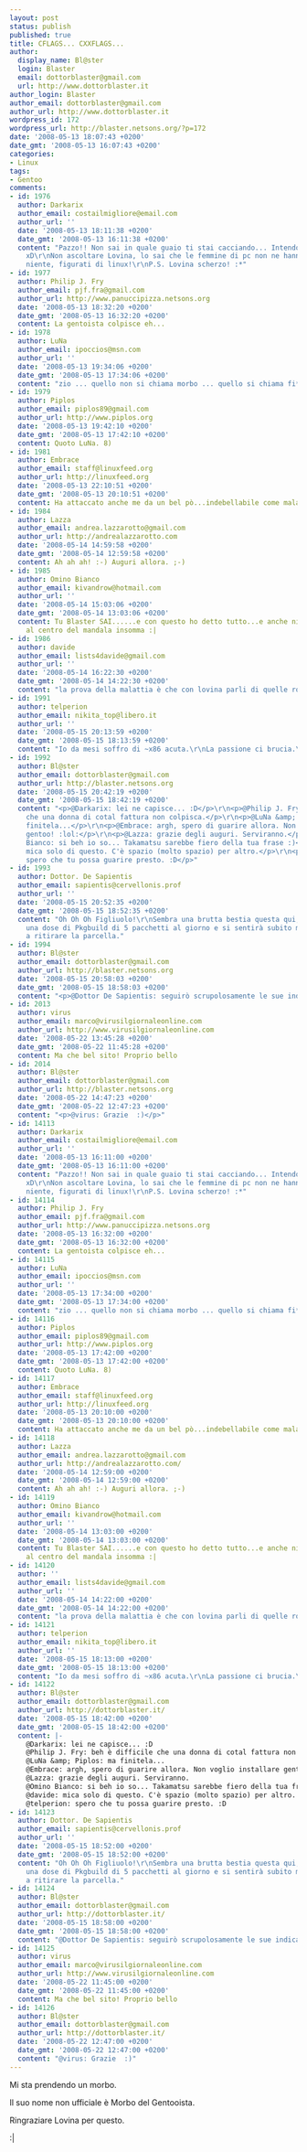 ```yaml
---
layout: post
status: publish
published: true
title: CFLAGS... CXXFLAGS...
author:
  display_name: Bl@ster
  login: Blaster
  email: dottorblaster@gmail.com
  url: http://www.dottorblaster.it
author_login: Blaster
author_email: dottorblaster@gmail.com
author_url: http://www.dottorblaster.it
wordpress_id: 172
wordpress_url: http://blaster.netsons.org/?p=172
date: '2008-05-13 18:07:43 +0200'
date_gmt: '2008-05-13 16:07:43 +0200'
categories:
- Linux
tags:
- Gentoo
comments:
- id: 1976
  author: Darkarix
  author_email: costailmigliore@email.com
  author_url: ''
  date: '2008-05-13 18:11:38 +0200'
  date_gmt: '2008-05-13 16:11:38 +0200'
  content: "Pazzo!! Non sai in quale guaio ti stai cacciando... Intendo con Gentoo
    xD\r\nNon ascoltare Lovina, lo sai che le femmine di pc non ne hanno mai capito
    niente, figurati di linux!\r\nP.S. Lovina scherzo! :*"
- id: 1977
  author: Philip J. Fry
  author_email: pjf.fra@gmail.com
  author_url: http://www.panuccipizza.netsons.org
  date: '2008-05-13 18:32:20 +0200'
  date_gmt: '2008-05-13 16:32:20 +0200'
  content: La gentoista colpisce eh...
- id: 1978
  author: LuNa
  author_email: ipoccios@msn.com
  author_url: ''
  date: '2008-05-13 19:34:06 +0200'
  date_gmt: '2008-05-13 17:34:06 +0200'
  content: "zio ... quello non si chiama morbo ... quello si chiama fi*a\r\n "
- id: 1979
  author: Piplos
  author_email: piplos89@gmail.com
  author_url: http://www.piplos.org
  date: '2008-05-13 19:42:10 +0200'
  date_gmt: '2008-05-13 17:42:10 +0200'
  content: Quoto LuNa. 8)
- id: 1981
  author: Embrace
  author_email: staff@linuxfeed.org
  author_url: http://linuxfeed.org
  date: '2008-05-13 22:10:51 +0200'
  date_gmt: '2008-05-13 20:10:51 +0200'
  content: Ha attaccato anche me da un bel pò...indebellabile come malattia!
- id: 1984
  author: Lazza
  author_email: andrea.lazzarotto@gmail.com
  author_url: http://andrealazzarotto.com
  date: '2008-05-14 14:59:58 +0200'
  date_gmt: '2008-05-14 12:59:58 +0200'
  content: Ah ah ah! :-) Auguri allora. ;-)
- id: 1985
  author: Omino Bianco
  author_email: kivandrow@hotmail.com
  author_url: ''
  date: '2008-05-14 15:03:06 +0200'
  date_gmt: '2008-05-14 13:03:06 +0200'
  content: Tu Blaster SAI......e con questo ho detto tutto...e anche niente....sono
    al centro del mandala insomma :|
- id: 1986
  author: davide
  author_email: lists4davide@gmail.com
  author_url: ''
  date: '2008-05-14 16:22:30 +0200'
  date_gmt: '2008-05-14 14:22:30 +0200'
  content: "la prova della malattia è che con lovina parli di quelle robe li!\r\n "
- id: 1991
  author: telperion
  author_email: nikita_top@libero.it
  author_url: ''
  date: '2008-05-15 20:13:59 +0200'
  date_gmt: '2008-05-15 18:13:59 +0200'
  content: "Io da mesi soffro di ~x86 acuta.\r\nLa passione ci brucia.\r\n \r\n "
- id: 1992
  author: Bl@ster
  author_email: dottorblaster@gmail.com
  author_url: http://blaster.netsons.org
  date: '2008-05-15 20:42:19 +0200'
  date_gmt: '2008-05-15 18:42:19 +0200'
  content: "<p>@Darkarix: lei ne capisce... :D</p>\r\n<p>@Philip J. Fry: beh è difficile
    che una donna di cotal fattura non colpisca.</p>\r\n<p>@LuNa &amp; Piplos: ma
    finitela...</p>\r\n<p>@Embrace: argh, spero di guarire allora. Non voglio installare
    gentoo! :lol:</p>\r\n<p>@Lazza: grazie degli auguri. Serviranno.</p>\r\n<p>@Omino
    Bianco: si beh io so... Takamatsu sarebbe fiero della tua frase :)</p>\r\n<p>@davide:
    mica solo di questo. C'è spazio (molto spazio) per altro.</p>\r\n<p>@telperion:
    spero che tu possa guarire presto. :D</p>"
- id: 1993
  author: Dottor. De Sapientis
  author_email: sapientis@cervellonis.prof
  author_url: ''
  date: '2008-05-15 20:52:35 +0200'
  date_gmt: '2008-05-15 18:52:35 +0200'
  content: "Oh Oh Oh Figliuolo!\r\nSembra una brutta bestia questa qui, ma le prescrivo
    una dose di Pkgbuild di 5 pacchetti al giorno e si sentirà subito meglio.\r\nRitornerò
    a ritirare la parcella."
- id: 1994
  author: Bl@ster
  author_email: dottorblaster@gmail.com
  author_url: http://blaster.netsons.org
  date: '2008-05-15 20:58:03 +0200'
  date_gmt: '2008-05-15 18:58:03 +0200'
  content: "<p>@Dottor De Sapientis: seguirò scrupolosamente le sue indicazioni, grazie.</p>"
- id: 2013
  author: virus
  author_email: marco@virusilgiornaleonline.com
  author_url: http://www.virusilgiornaleonline.com
  date: '2008-05-22 13:45:28 +0200'
  date_gmt: '2008-05-22 11:45:28 +0200'
  content: Ma che bel sito! Proprio bello
- id: 2014
  author: Bl@ster
  author_email: dottorblaster@gmail.com
  author_url: http://blaster.netsons.org
  date: '2008-05-22 14:47:23 +0200'
  date_gmt: '2008-05-22 12:47:23 +0200'
  content: "<p>@virus: Grazie  :)</p>"
- id: 14113
  author: Darkarix
  author_email: costailmigliore@email.com
  author_url: ''
  date: '2008-05-13 16:11:00 +0200'
  date_gmt: '2008-05-13 16:11:00 +0200'
  content: "Pazzo!! Non sai in quale guaio ti stai cacciando... Intendo con Gentoo
    xD\r\nNon ascoltare Lovina, lo sai che le femmine di pc non ne hanno mai capito
    niente, figurati di linux!\r\nP.S. Lovina scherzo! :*"
- id: 14114
  author: Philip J. Fry
  author_email: pjf.fra@gmail.com
  author_url: http://www.panuccipizza.netsons.org
  date: '2008-05-13 16:32:00 +0200'
  date_gmt: '2008-05-13 16:32:00 +0200'
  content: La gentoista colpisce eh...
- id: 14115
  author: LuNa
  author_email: ipoccios@msn.com
  author_url: ''
  date: '2008-05-13 17:34:00 +0200'
  date_gmt: '2008-05-13 17:34:00 +0200'
  content: "zio ... quello non si chiama morbo ... quello si chiama fi*a\r\n "
- id: 14116
  author: Piplos
  author_email: piplos89@gmail.com
  author_url: http://www.piplos.org
  date: '2008-05-13 17:42:00 +0200'
  date_gmt: '2008-05-13 17:42:00 +0200'
  content: Quoto LuNa. 8)
- id: 14117
  author: Embrace
  author_email: staff@linuxfeed.org
  author_url: http://linuxfeed.org
  date: '2008-05-13 20:10:00 +0200'
  date_gmt: '2008-05-13 20:10:00 +0200'
  content: Ha attaccato anche me da un bel pò...indebellabile come malattia!
- id: 14118
  author: Lazza
  author_email: andrea.lazzarotto@gmail.com
  author_url: http://andrealazzarotto.com/
  date: '2008-05-14 12:59:00 +0200'
  date_gmt: '2008-05-14 12:59:00 +0200'
  content: Ah ah ah! :-) Auguri allora. ;-)
- id: 14119
  author: Omino Bianco
  author_email: kivandrow@hotmail.com
  author_url: ''
  date: '2008-05-14 13:03:00 +0200'
  date_gmt: '2008-05-14 13:03:00 +0200'
  content: Tu Blaster SAI......e con questo ho detto tutto...e anche niente....sono
    al centro del mandala insomma :|
- id: 14120
  author: ''
  author_email: lists4davide@gmail.com
  author_url: ''
  date: '2008-05-14 14:22:00 +0200'
  date_gmt: '2008-05-14 14:22:00 +0200'
  content: "la prova della malattia è che con lovina parli di quelle robe li!\r\n "
- id: 14121
  author: telperion
  author_email: nikita_top@libero.it
  author_url: ''
  date: '2008-05-15 18:13:00 +0200'
  date_gmt: '2008-05-15 18:13:00 +0200'
  content: "Io da mesi soffro di ~x86 acuta.\r\nLa passione ci brucia.\r\n \r\n "
- id: 14122
  author: Bl@ster
  author_email: dottorblaster@gmail.com
  author_url: http://dottorblaster.it/
  date: '2008-05-15 18:42:00 +0200'
  date_gmt: '2008-05-15 18:42:00 +0200'
  content: |-
    @Darkarix: lei ne capisce... :D
    @Philip J. Fry: beh è difficile che una donna di cotal fattura non colpisca.
    @LuNa &amp; Piplos: ma finitela...
    @Embrace: argh, spero di guarire allora. Non voglio installare gentoo! :lol:
    @Lazza: grazie degli auguri. Serviranno.
    @Omino Bianco: si beh io so... Takamatsu sarebbe fiero della tua frase :)
    @davide: mica solo di questo. C'è spazio (molto spazio) per altro.
    @telperion: spero che tu possa guarire presto. :D
- id: 14123
  author: Dottor. De Sapientis
  author_email: sapientis@cervellonis.prof
  author_url: ''
  date: '2008-05-15 18:52:00 +0200'
  date_gmt: '2008-05-15 18:52:00 +0200'
  content: "Oh Oh Oh Figliuolo!\r\nSembra una brutta bestia questa qui, ma le prescrivo
    una dose di Pkgbuild di 5 pacchetti al giorno e si sentirà subito meglio.\r\nRitornerò
    a ritirare la parcella."
- id: 14124
  author: Bl@ster
  author_email: dottorblaster@gmail.com
  author_url: http://dottorblaster.it/
  date: '2008-05-15 18:58:00 +0200'
  date_gmt: '2008-05-15 18:58:00 +0200'
  content: "@Dottor De Sapientis: seguirò scrupolosamente le sue indicazioni, grazie."
- id: 14125
  author: virus
  author_email: marco@virusilgiornaleonline.com
  author_url: http://www.virusilgiornaleonline.com
  date: '2008-05-22 11:45:00 +0200'
  date_gmt: '2008-05-22 11:45:00 +0200'
  content: Ma che bel sito! Proprio bello
- id: 14126
  author: Bl@ster
  author_email: dottorblaster@gmail.com
  author_url: http://dottorblaster.it/
  date: '2008-05-22 12:47:00 +0200'
  date_gmt: '2008-05-22 12:47:00 +0200'
  content: "@virus: Grazie  :)"
---
```

<p>Mi sta prendendo un morbo.</p>
<p>Il suo nome non ufficiale è Morbo del Gentooista.</p>
<p>Ringraziare Lovina per questo.</p>
<p>:|</p>
